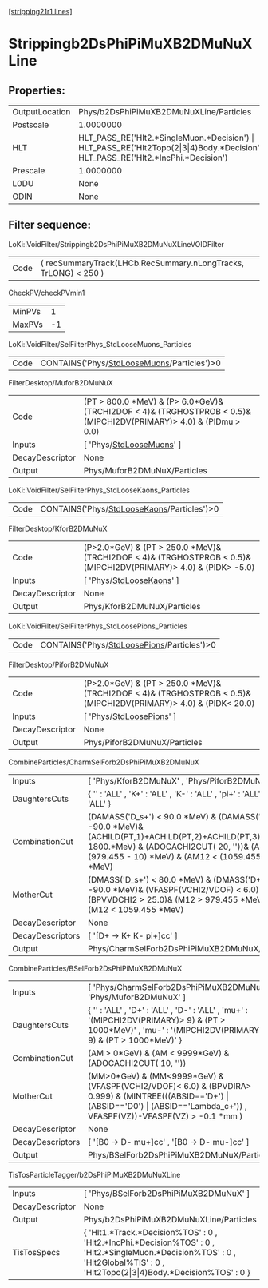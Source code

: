 [[stripping21r1 lines]](./stripping21r1-index)

# Strippingb2DsPhiPiMuXB2DMuNuXLine

## Properties:

|                |                                                                                                                                          |
|----------------|------------------------------------------------------------------------------------------------------------------------------------------|
| OutputLocation | Phys/b2DsPhiPiMuXB2DMuNuXLine/Particles                                                                                                  |
| Postscale      | 1.0000000                                                                                                                                |
| HLT            | HLT_PASS_RE('Hlt2.\*SingleMuon.\*Decision') \| HLT_PASS_RE('Hlt2Topo(2\|3\|4)Body.\*Decision')\| HLT_PASS_RE('Hlt2.\*IncPhi.\*Decision') |
| Prescale       | 1.0000000                                                                                                                                |
| L0DU           | None                                                                                                                                     |
| ODIN           | None                                                                                                                                     |

## Filter sequence:

LoKi::VoidFilter/Strippingb2DsPhiPiMuXB2DMuNuXLineVOIDFilter

|      |                                                                 |
|------|-----------------------------------------------------------------|
| Code | ( recSummaryTrack(LHCb.RecSummary.nLongTracks, TrLONG) \< 250 ) |

CheckPV/checkPVmin1

|        |     |
|--------|-----|
| MinPVs | 1   |
| MaxPVs | -1  |

LoKi::VoidFilter/SelFilterPhys_StdLooseMuons_Particles

|      |                                                                                              |
|------|----------------------------------------------------------------------------------------------|
| Code | CONTAINS('Phys/[StdLooseMuons](./stripping21r1-commonparticles-stdloosemuons)/Particles')\>0 |

FilterDesktop/MuforB2DMuNuX

|                 |                                                                                                                           |
|-----------------|---------------------------------------------------------------------------------------------------------------------------|
| Code            | (PT \> 800.0 \*MeV) & (P\> 6.0\*GeV)& (TRCHI2DOF \< 4)& (TRGHOSTPROB \< 0.5)& (MIPCHI2DV(PRIMARY)\> 4.0) & (PIDmu \> 0.0) |
| Inputs          | [ 'Phys/[StdLooseMuons](./stripping21r1-commonparticles-stdloosemuons)' ]                                               |
| DecayDescriptor | None                                                                                                                      |
| Output          | Phys/MuforB2DMuNuX/Particles                                                                                              |

LoKi::VoidFilter/SelFilterPhys_StdLooseKaons_Particles

|      |                                                                                              |
|------|----------------------------------------------------------------------------------------------|
| Code | CONTAINS('Phys/[StdLooseKaons](./stripping21r1-commonparticles-stdloosekaons)/Particles')\>0 |

FilterDesktop/KforB2DMuNuX

|                 |                                                                                                                         |
|-----------------|-------------------------------------------------------------------------------------------------------------------------|
| Code            | (P\>2.0\*GeV) & (PT \> 250.0 \*MeV)& (TRCHI2DOF \< 4)& (TRGHOSTPROB \< 0.5)& (MIPCHI2DV(PRIMARY)\> 4.0) & (PIDK\> -5.0) |
| Inputs          | [ 'Phys/[StdLooseKaons](./stripping21r1-commonparticles-stdloosekaons)' ]                                             |
| DecayDescriptor | None                                                                                                                    |
| Output          | Phys/KforB2DMuNuX/Particles                                                                                             |

LoKi::VoidFilter/SelFilterPhys_StdLoosePions_Particles

|      |                                                                                              |
|------|----------------------------------------------------------------------------------------------|
| Code | CONTAINS('Phys/[StdLoosePions](./stripping21r1-commonparticles-stdloosepions)/Particles')\>0 |

FilterDesktop/PiforB2DMuNuX

|                 |                                                                                                                         |
|-----------------|-------------------------------------------------------------------------------------------------------------------------|
| Code            | (P\>2.0\*GeV) & (PT \> 250.0 \*MeV)& (TRCHI2DOF \< 4)& (TRGHOSTPROB \< 0.5)& (MIPCHI2DV(PRIMARY)\> 4.0) & (PIDK\< 20.0) |
| Inputs          | [ 'Phys/[StdLoosePions](./stripping21r1-commonparticles-stdloosepions)' ]                                             |
| DecayDescriptor | None                                                                                                                    |
| Output          | Phys/PiforB2DMuNuX/Particles                                                                                            |

CombineParticles/CharmSelForb2DsPhiPiMuXB2DMuNuX

|                  |                                                                                                                                                                                                                   |
|------------------|-------------------------------------------------------------------------------------------------------------------------------------------------------------------------------------------------------------------|
| Inputs           | [ 'Phys/KforB2DMuNuX' , 'Phys/PiforB2DMuNuX' ]                                                                                                                                                                  |
| DaughtersCuts    | { '' : 'ALL' , 'K+' : 'ALL' , 'K-' : 'ALL' , 'pi+' : 'ALL' , 'pi-' : 'ALL' }                                                                                                                                      |
| CombinationCut   | (DAMASS('D_s+') \< 90.0 \*MeV) & (DAMASS('D+')\> -90.0 \*MeV)& (ACHILD(PT,1)+ACHILD(PT,2)+ACHILD(PT,3) \> 1800.\*MeV) & (ADOCACHI2CUT( 20, ''))& (AM12 \> (979.455 - 10) \*MeV) & (AM12 \< (1059.455 + 10) \*MeV) |
| MotherCut        | (DMASS('D_s+') \< 80.0 \*MeV) & (DMASS('D+')\> -90.0 \*MeV)& (VFASPF(VCHI2/VDOF) \< 6.0) & (BPVVDCHI2 \> 25.0)& (M12 \> 979.455 \*MeV) & (M12 \< 1059.455 \*MeV)                                                  |
| DecayDescriptor  | None                                                                                                                                                                                                              |
| DecayDescriptors | [ '[D+ -\> K+ K- pi+]cc' ]                                                                                                                                                                                    |
| Output           | Phys/CharmSelForb2DsPhiPiMuXB2DMuNuX/Particles                                                                                                                                                                    |

CombineParticles/BSelForb2DsPhiPiMuXB2DMuNuX

|                  |                                                                                                                                                                                             |
|------------------|---------------------------------------------------------------------------------------------------------------------------------------------------------------------------------------------|
| Inputs           | [ 'Phys/CharmSelForb2DsPhiPiMuXB2DMuNuX' , 'Phys/MuforB2DMuNuX' ]                                                                                                                         |
| DaughtersCuts    | { '' : 'ALL' , 'D+' : 'ALL' , 'D-' : 'ALL' , 'mu+' : '(MIPCHI2DV(PRIMARY)\> 9) & (PT \> 1000\*MeV)' , 'mu-' : '(MIPCHI2DV(PRIMARY)\> 9) & (PT \> 1000\*MeV)' }                              |
| CombinationCut   | (AM \> 0\*GeV) & (AM \< 9999\*GeV) & (ADOCACHI2CUT( 10, ''))                                                                                                                                |
| MotherCut        | (MM\>0\*GeV) & (MM\<9999\*GeV) & (VFASPF(VCHI2/VDOF)\< 6.0) & (BPVDIRA\> 0.999) & (MINTREE(((ABSID=='D+') \| (ABSID=='D0') \| (ABSID=='Lambda_c+')) , VFASPF(VZ))-VFASPF(VZ) \> -0.1 \*mm ) |
| DecayDescriptor  | None                                                                                                                                                                                        |
| DecayDescriptors | [ '[B0 -\> D- mu+]cc' , '[B0 -\> D- mu-]cc' ]                                                                                                                                         |
| Output           | Phys/BSelForb2DsPhiPiMuXB2DMuNuX/Particles                                                                                                                                                  |

TisTosParticleTagger/b2DsPhiPiMuXB2DMuNuXLine

|                 |                                                                                                                                                                                         |
|-----------------|-----------------------------------------------------------------------------------------------------------------------------------------------------------------------------------------|
| Inputs          | [ 'Phys/BSelForb2DsPhiPiMuXB2DMuNuX' ]                                                                                                                                                |
| DecayDescriptor | None                                                                                                                                                                                    |
| Output          | Phys/b2DsPhiPiMuXB2DMuNuXLine/Particles                                                                                                                                                 |
| TisTosSpecs     | { 'Hlt1.\*Track.\*Decision%TOS' : 0 , 'Hlt2.\*IncPhi.\*Decision%TOS' : 0 , 'Hlt2.\*SingleMuon.\*Decision%TOS' : 0 , 'Hlt2Global%TIS' : 0 , 'Hlt2Topo(2\|3\|4)Body.\*Decision%TOS' : 0 } |
